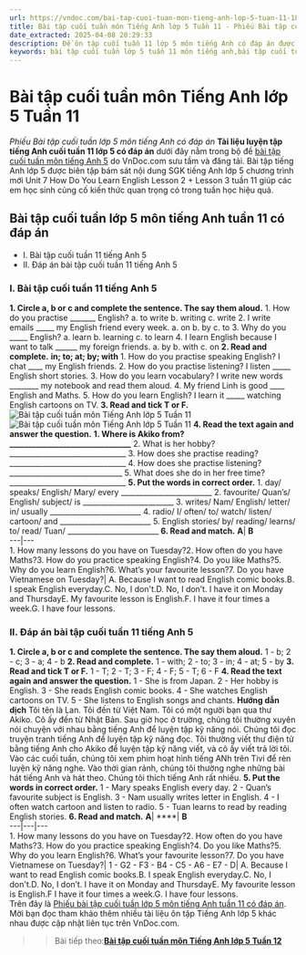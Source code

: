 ```yaml
---
url: https://vndoc.com/bai-tap-cuoi-tuan-mon-tieng-anh-lop-5-tuan-11-188089
title: Bài tập cuối tuần môn Tiếng Anh lớp 5 Tuần 11 - Phiếu Bài tập cuối tuần lớp 5 môn tiếng Anh có đáp án - VnDoc.com
date_extracted: 2025-04-08 20:29:33
description: Đề ôn tập cuối tuần 11 lớp 5 môn tiếng Anh có đáp án được VnDoc.com đăng tải với mong muốn giúp các em học sinh lớp 5 củng cố kiến thức Từ vựng - Ngữ pháp trọng tâm tiếng Anh lớp 5 Unit 7 hiệu quả.
keywords: bài tập cuối tuần lớp 5 tuần 11 môn tiếng anh,bài tập cuối tuần 11 tiếng anh lớp 5,bài tập tiếng anh lớp 5 cuối tuần 11,bài tập tiếng anh lớp 5 theo unit,bài tập cuối tuần tiếng anh lớp 5,phiếu bài tập cuối tuần lớp 5,phiếu bài tập cuối tuần lớp 5 tuần 11,Đề luyện cuối tuần môn Tiếng Anh lớp 5,bài tập cuối tuần tiếng anh lớp 5 tuần 11,bài tập tiếng anh lớp 5 unit 7
---
```


# Bài tập cuối tuần môn Tiếng Anh lớp 5 Tuần 11
 _Phiếu Bài tập cuối tuần lớp 5 môn tiếng Anh có đáp án_
**Tài liệu luyện tập tiếng Anh cuối tuần 11 lớp 5 có đáp án** dưới đây nằm trong bộ đề [bài tập cuối tuần môn tiếng Anh 5](<https://vndoc.com/bai-tap-cuoi-tuan-tieng-anh-lop5>) do VnDoc.com sưu tầm và đăng tải. Bài tập tiếng Anh lớp 5 được biên tập bám sát nội dung SGK tiếng Anh lớp 5 chương trình mới Unit 7 How Do You Learn English Lesson 2 + Lesson 3 tuần 11 giúp các em học sinh củng cố kiến thức quan trọng có trong tuần học hiệu quả.
## Bài tập cuối tuần lớp 5 môn tiếng Anh tuần 11 có đáp án
  * I. Bài tập cuối tuần 11 tiếng Anh 5
  * II. Đáp án bài tập cuối tuần 11 tiếng Anh 5

### I. Bài tập cuối tuần 11 tiếng Anh 5
**1\. Circle a, b or c and complete the sentence. The say them aloud.**
1\. How do you practise \_\_\_\_\_\_\_ English?
a. to write
b. writing
c. write
2\. I write emails \_\_\_\_\_ my English friend every week.
a. on
b. by
c. to
3\. Why do you \_\_\_\_\_ English?
a. learn
b. learning
c. to learn
4\. I learn English because I want to talk \_\_\_\_\_\_ my foreign friends.
a. by
b. with
c. on
**2\. Read and complete.**
**in; to; at; by; with**
1\. How do you practise speaking English?
I chat \_\_\_\_ my English friends.
2\. How do you practise listening?
I listen \_\_\_\_\_ English short stories.
3\. How do you learn vocabulary?
I write new words \_\_\_\_\_\_\_\_ my notebook and read them aloud.
4\. My friend Linh is good \_\_\_\_ English and Maths.
5\. How do you learn English?
I learn it \_\_\_\_\_ watching English cartoons on TV.
**3\. Read and tick T or F.**
![Bài tập cuối tuần môn Tiếng Anh lớp 5 Tuần 11](https://i.vdoc.vn/data/image/2019/11/11/bai-tap-cuoi-tuan-mon-tieng-anh-lop-5-tuan-11-3.png)
![Bài tập cuối tuần môn Tiếng Anh lớp 5 Tuần 11](https://i.vdoc.vn/data/image/2019/11/11/bai-tap-cuoi-tuan-mon-tieng-anh-lop-5-tuan-11-4.png)
**4\. Read the text again and answer the question.**
**1\. Where is Akiko from?**
**\_\_\_\_\_\_\_\_\_\_\_\_\_\_\_\_\_\_\_\_\_\_\_\_\_\_\_\_\_\_\_\_**
2\. What is her hobby?
\_\_\_\_\_\_\_\_\_\_\_\_\_\_\_\_\_\_\_\_\_\_\_\_\_\_\_\_\_\_\_\_
3\. How does she practise reading?
\_\_\_\_\_\_\_\_\_\_\_\_\_\_\_\_\_\_\_\_\_\_\_\_\_\_\_\_\_\_\_\_
4\. How does she practise listening?
\_\_\_\_\_\_\_\_\_\_\_\_\_\_\_\_\_\_\_\_\_\_\_\_\_\_\_\_\_\_\_
5\. What does she do in her free time?
\_\_\_\_\_\_\_\_\_\_\_\_\_\_\_\_\_\_\_\_\_\_\_\_\_\_\_\_\_\_\_\_
**5\. Put the words in correct order.**
1\. day/ speaks/ English/ Mary/ every
\_\_\_\_\_\_\_\_\_\_\_\_\_\_\_\_\_\_\_\_\_\_\_\_\_
2\. favourite/ Quan’s/ English/ subject/ is
\_\_\_\_\_\_\_\_\_\_\_\_\_\_\_\_\_\_\_\_\_\_\_\_\_
3\. writes/ Nam/ English/ letter/ in/ usually
\_\_\_\_\_\_\_\_\_\_\_\_\_\_\_\_\_\_\_\_\_\_\_\_\_
4\. radio/ I/ often/ to/ watch/ listen/ cartoon/ and
\_\_\_\_\_\_\_\_\_\_\_\_\_\_\_\_\_\_\_\_\_\_\_\_\_
5\. English stories/ by/ reading/ learns/ to/ read/ Tuan/
\_\_\_\_\_\_\_\_\_\_\_\_\_\_\_\_\_\_\_\_\_\_\_\_\_
**6\. Read and match.**
**A**| **B**  
---|---  
1\. How many lessons do you have on Tuesday?2\. How often do you have Maths?3\. How do you practice speaking English?4\. Do you like Maths?5\. Why do you learn English?6\. What’s your favourite lesson?7\. Do you have Vietnamese on Tuesday?| A. Because I want to read English comic  books.B. I speak English everyday.C. No, I don't.D. No, I don’t. I have it on Monday and ThursdayE. My favourite lesson is English.F. I have it four times a week.G. I have four lessons.  
### II. Đáp án bài tập cuối tuần 11 tiếng Anh 5
**1\. Circle a, b or c and complete the sentence. The say them aloud.**
1 - b; 2 - c; 3 - a; 4 - b
**2\. Read and complete.**
1 - with; 2 - to; 3 - in; 4 - at; 5 - by
**3\. Read and tick T or F.**
1 - T; 2 - T; 3 - F; 4 - F; 5 - T; 6 - F
**4\. Read the text again and answer the question.**
1 - She is from Japan.
2 - Her hobby is English.
3 - She reads English comic books.
4 - She watches English cartoons on TV.
5 - She listens to English songs and chants.
**Hướng dẫn dịch**
Tôi tên là Lan. Tôi đến từ Việt Nam. Tôi có một người bạn qua thư Akiko. Cô ấy đến từ Nhật Bản. Sau giờ học ở trường, chúng tôi thường xuyên nói chuyện với nhau bằng tiếng Anh để luyện tập kỹ năng nói. Chúng tôi đọc truyện tranh tiếng Anh để luyện tập kỹ năng đọc. Tôi thường viết thư điện tử bằng tiếng Anh cho Akiko để luyện tập kỹ năng viết, và cô ấy viết trả lời tôi. Vào các cuối tuần, chúng tôi xem phim hoạt hình tiếng ANh trên Tivi để rèn luyện kỹ năng nghe. Vào thời gian rảnh, chúng tôi thường nghe những bài hát tiếng Anh và hát theo. Chúng tôi thích tiếng Anh rất nhiều.
**5\. Put the words in correct order.**
1 - Mary speaks English every day.
2 - Quan’s favourite subject is English.
3 - Nam usually writes letter in English.
4 - I often watch cartoon and listen to radio.
5 - Tuan learns to read by reading English stories.
**6\. Read and match.**
**A**| ****| **B**  
---|---|---  
1\. How many lessons do you have on Tuesday?2\. How often do you have Maths?3\. How do you practice speaking English?4\. Do you like Maths?5\. Why do you learn English?6\. What’s your favourite lesson?7\. Do you have Vietnamese on Tuesday?| 1 - G2 - F3 - B4 - C5 - A6 - E7 - D| A. Because I want to read English comic books.B. I speak English everyday.C. No, I don't.D. No, I don’t. I have it on Monday and ThursdayE. My favourite lesson is English.F I have it four times a week.G. I have four lessons.  
Trên đây là [Phiếu bài tập cuối tuần lớp 5 môn tiếng Anh tuần 11 có đáp án](<https://vndoc.com/bai-tap-cuoi-tuan-mon-tieng-anh-lop-5-tuan-11-188089>). Mời bạn đọc tham khảo thêm nhiều tài liệu ôn tập Tiếng Anh lớp 5 khác nhau được cập nhật liên tục trên VnDoc.com.
>> Bài tiếp theo:**[Bài tập cuối tuần môn Tiếng Anh lớp 5 Tuần 12](<https://vndoc.com/bai-tap-cuoi-tuan-mon-tieng-anh-lop-5-tuan-12-188569>)**
